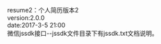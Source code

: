 resume2：个人简历版本2<br>
version:2.0.0<br>
date:2017-3-5 21:00<br>
微信jssdk接口--jssdk文件目录下有jssdk.txt文档说明。<br>
